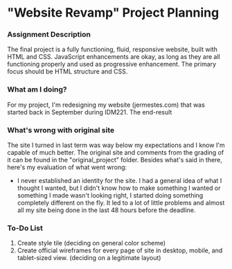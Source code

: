 # "Website Revamp" Project Planning

### Assignment Description
The final project is a fully functioning, fluid, responsive website, built with HTML and CSS. JavaScript enhancements are okay, as long as they are all functioning properly and used as progressive enhancement. The primary focus should be HTML structure and CSS.

### What am I doing?
For my project, I'm redesigning my website (jermestes.com) that was started back in September during IDM221. The end-result 

### What's wrong with original site
The site I turned in last term was way below my expectations and I know I'm capable of much better. The original site and comments from the grading of it can be found in the "original_project" folder. Besides what's said in there, here's my evaluation of what went wrong:
* I never established an identity for the site. I had a general idea of what I thought I wanted, but I didn't know how to make something I wanted or something I made wasn't looking right, I started doing something completely different on the fly. It led to a lot of little problems and almost all my site being done in the last 48 hours before the deadline. 

### To-Do List
1. Create style tile (deciding on general color scheme)
2. Create official wireframes for every page of site in desktop, mobile, and tablet-sized view. (deciding on a legitimate layout)